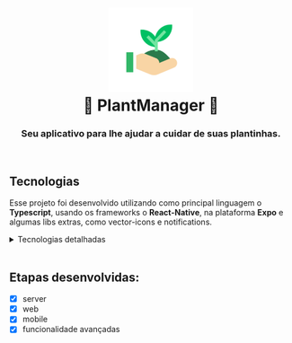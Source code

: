 
<h1 align="center">
    <img alt="Ecoleta" src="fotos_do_projeto/icon.png" width="150" />
    <br/>
    🌱 PlantManager 🌱
</h1>

<h3 align="center">
    Seu aplicativo para lhe ajudar a cuidar de suas plantinhas.
</h3>

<br/>

## Tecnologias
Esse projeto foi desenvolvido utilizando como principal linguagem o **Typescript**, usando os frameworks o **React-Native**, na plataforma **Expo** e algumas libs extras, como vector-icons e notifications.

<details>
  <summary>Tecnologias detalhadas</summary>

  - TypeScript
  - Expo
  - Expo-notifications
  - Expo-vector-icons
  - async-storage
  - ESlint
  - Datetimepicker
  - React-navigation
  - React-native-svg
  - Reanimated
  - Lottie
  - Date-fns

</details>

<br/>

## Etapas desenvolvidas:
- [x] server
- [x] web
- [x] mobile
- [x] funcionalidade avançadas
